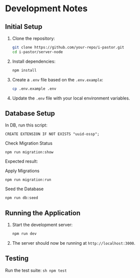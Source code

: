 # Development Notes

## Initial Setup

1. Clone the repository:
    ```sh
    git clone https://github.com/your-repo/i-pastor.git
    cd i-pastor/server-node
    ```

2. Install dependencies:
    ```sh
    npm install
    ```

3. Create a `.env` file based on the `.env.example`:
    ```sh
    cp .env.example .env
    ```

4. Update the `.env` file with your local environment variables.

## Database Setup

In DB, run this script:

`CREATE EXTENSION IF NOT EXISTS "uuid-ossp";`

Check Migration Status

`npm run migration:show`

Expected result:

Apply Migrations

`npm run migration:run`

Seed the Database

`npm run db:seed`

## Running the Application

1. Start the development server:
    ```sh
    npm run dev
    ```

2. The server should now be running at `http://localhost:3000`.

## Testing

Run the test suite:
    ```sh
    npm test
    ```


